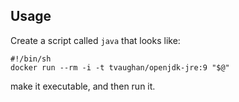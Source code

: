 ## Usage

Create a script called `java` that looks like:

    #!/bin/sh
    docker run --rm -i -t tvaughan/openjdk-jre:9 "$@"

make it executable, and then run it.
